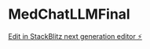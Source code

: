 # MedChatLLMFinal

[Edit in StackBlitz next generation editor ⚡️](https://stackblitz.com/~/github.com/WelCode99/MedChatLLMFinal)